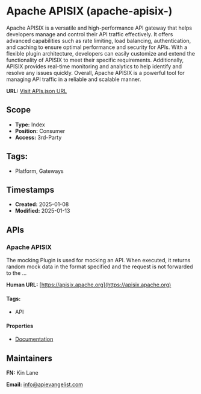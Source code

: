 # Apache APISIX (apache-apisix-)
Apache APISIX is a versatile and high-performance API gateway that helps developers manage and control their API traffic effectively. It offers advanced capabilities such as rate limiting, load balancing, authentication, and caching to ensure optimal performance and security for APIs. With a flexible plugin architecture, developers can easily customize and extend the functionality of APISIX to meet their specific requirements. Additionally, APISIX provides real-time monitoring and analytics to help identify and resolve any issues quickly. Overall, Apache APISIX is a powerful tool for managing API traffic in a reliable and scalable manner.

**URL:** [Visit APIs.json URL](https://raw.githubusercontent.com/api-evangelist/apache-apisix-/refs/heads/main/apis.yml)

## Scope

- **Type:** Index 
- **Position:** Consumer 
- **Access:** 3rd-Party 

## Tags:

 - Platform, Gateways

## Timestamps

- **Created:** 2025-01-08 
- **Modified:** 2025-01-13 

## APIs

### Apache APISIX
The mocking Plugin is used for mocking an API. When executed, it returns random mock data in the format specified and the request is not forwarded to the ...

**Human URL:** [https://apisix.apache.org](https://apisix.apache.org)


#### Tags:

 - API

#### Properties

- [Documentation](https://apisix.apache.org)

## Maintainers

**FN:** Kin Lane

**Email:** info@apievangelist.com

